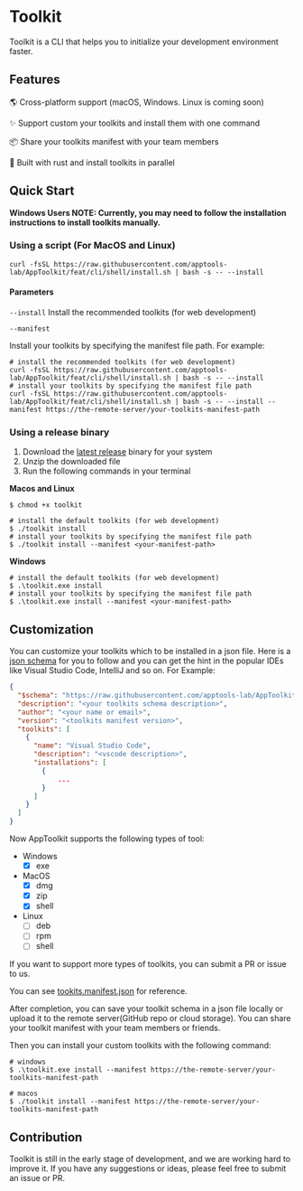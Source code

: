 # Toolkit

Toolkit is a CLI that helps you to initialize your development environment faster.

## Features

🌎 Cross-platform support (macOS, Windows. Linux is coming soon)

✨ Support custom your toolkits and install them with one command

📦 Share your toolkits manifest with your team members

🚀 Built with rust and install toolkits in parallel

## Quick Start

**Windows Users NOTE: Currently, you may need to follow the installation instructions to install toolkits manually.**
### Using a script (For MacOS and Linux)

```shell
curl -fsSL https://raw.githubusercontent.com/apptools-lab/AppToolkit/feat/cli/shell/install.sh | bash -s -- --install
```

#### Parameters

`--install`
Install the recommended toolkits (for web development)

`--manifest`

Install your toolkits by specifying the manifest file path. For example:

```shell
# install the recommended toolkits (for web development)
curl -fsSL https://raw.githubusercontent.com/apptools-lab/AppToolkit/feat/cli/shell/install.sh | bash -s -- --install
# install your toolkits by specifying the manifest file path
curl -fsSL https://raw.githubusercontent.com/apptools-lab/AppToolkit/feat/cli/shell/install.sh | bash -s -- --install --manifest https://the-remote-server/your-toolkits-manifest-path
```

### Using a release binary

1. Download the [latest release](https://github.com/apptools-lab/AppToolkit/releases) binary for your system
2. Unzip the downloaded file
3. Run the following commands in your terminal

**Macos and Linux**

```shell
$ chmod +x toolkit

# install the default toolkits (for web development)
$ ./toolkit install
# install your toolkits by specifying the manifest file path
$ ./toolkit install --manifest <your-manifest-path>
```

**Windows**

```shell
# install the default toolkits (for web development)
$ .\toolkit.exe install
# install your toolkits by specifying the manifest file path
$ .\toolkit.exe install --manifest <your-manifest-path>
```

## Customization

You can customize your toolkits which to be installed in a json file. Here is a [json schema](./toolkits.schema.json) for you to follow and you can get the hint in the popular IDEs like Visual Studio Code, IntelliJ and so on. For Example:

```json
{
  "$schema": "https://raw.githubusercontent.com/apptools-lab/AppToolkit/feat/cli/toolkits.schema.json",
  "description": "<your toolkits schema description>",
  "author": "<your name or email>",
  "version": "<toolkits manifest version>",
  "toolkits": [
    {
      "name": "Visual Studio Code",
      "description": "<vscode description>",
      "installations": [
        {
            ...
        }
      ]
    }
  ]
}
```

Now AppToolkit supports the following types of tool:

- Windows
  - [x] exe
- MacOS
  - [x] dmg
  - [x] zip
  - [x] shell
- Linux
  - [ ] deb
  - [ ] rpm
  - [ ] shell

If you want to support more types of toolkits, you can submit a PR or issue to us.

You can see [tookits.manifest.json](./toolkits.manifest.json) for reference.

After completion, you can save your toolkit schema in a json file locally or upload it to the remote server(GitHub repo or cloud storage). You can share your toolkit manifest with your team members or friends.

Then you can install your custom toolkits with the following command:

```shell
# windows
$ .\toolkit.exe install --manifest https://the-remote-server/your-toolkits-manifest-path

# macos
$ ./toolkit install --manifest https://the-remote-server/your-toolkits-manifest-path
```

## Contribution

Toolkit is still in the early stage of development, and we are working hard to improve it. If you have any suggestions or ideas, please feel free to submit an issue or PR.
